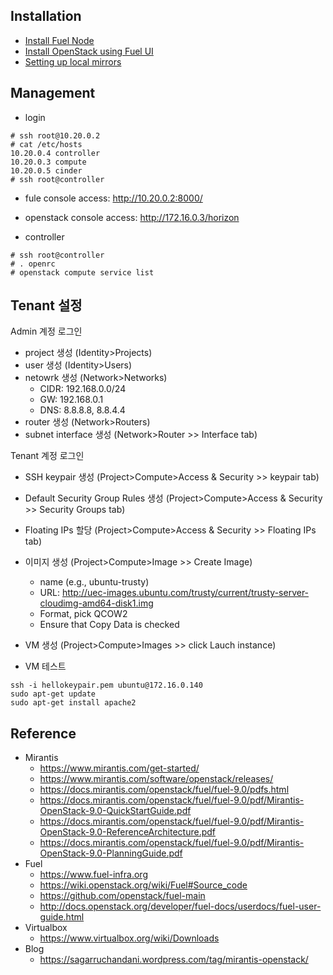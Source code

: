 
## Installation
- [Install Fuel Node](https://docs.mirantis.com/openstack/fuel/fuel-9.0/quickstart-guide.html#introduction)
- [Install OpenStack using Fuel UI](https://www.mirantis.com/blog/now-zero-openstack-hosted-website-4-easy-steps/)
- [Setting up local mirrors](https://docs.mirantis.com/openstack/fuel/fuel-8.0/operations.html#downloading-ubuntu-system-packages)

## Management
- login
```
# ssh root@10.20.0.2
# cat /etc/hosts
10.20.0.4 controller 
10.20.0.3 compute 
10.20.0.5 cinder 
# ssh root@controller
```
- fule console access: http://10.20.0.2:8000/
- openstack console access: http://172.16.0.3/horizon

- controller
```
# ssh root@controller
# . openrc
# openstack compute service list
```

## Tenant 설정 

Admin 계정 로그인
- project 생성 (Identity>Projects)
- user 생성 (Identity>Users)
- netowrk 생성 (Network>Networks)
  - CIDR: 192.168.0.0/24
  - GW: 192.168.0.1
  - DNS: 8.8.8.8, 8.8.4.4
- router 생성 (Network>Routers)
- subnet interface 생성 (Network>Router >> Interface tab)

Tenant 계정 로그인
- SSH keypair 생성 (Project>Compute>Access & Security >> keypair tab)
- Default Security Group Rules 생성 (Project>Compute>Access & Security >> Security Groups tab)
- Floating IPs 할당 (Project>Compute>Access & Security >> Floating IPs tab)

- 이미지 생성 (Project>Compute>Image >> Create Image)
  - name (e.g., ubuntu-trusty)
  - URL: http://uec-images.ubuntu.com/trusty/current/trusty-server-cloudimg-amd64-disk1.img
  - Format, pick QCOW2
  - Ensure that Copy Data is checked
- VM 생성 (Project>Compute>Images >> click Lauch instance)
- VM 테스트 
```
ssh -i hellokeypair.pem ubuntu@172.16.0.140
sudo apt-get update
sudo apt-get install apache2
```

## Reference
- Mirantis
  - https://www.mirantis.com/get-started/
  - https://www.mirantis.com/software/openstack/releases/
  - https://docs.mirantis.com/openstack/fuel/fuel-9.0/pdfs.html
  - https://docs.mirantis.com/openstack/fuel/fuel-9.0/pdf/Mirantis-OpenStack-9.0-QuickStartGuide.pdf
  - https://docs.mirantis.com/openstack/fuel/fuel-9.0/pdf/Mirantis-OpenStack-9.0-ReferenceArchitecture.pdf
  - https://docs.mirantis.com/openstack/fuel/fuel-9.0/pdf/Mirantis-OpenStack-9.0-PlanningGuide.pdf
- Fuel
  - https://www.fuel-infra.org
  - https://wiki.openstack.org/wiki/Fuel#Source_code
  - https://github.com/openstack/fuel-main
  - http://docs.openstack.org/developer/fuel-docs/userdocs/fuel-user-guide.html
- Virtualbox
  - https://www.virtualbox.org/wiki/Downloads
- Blog
  - https://sagarruchandani.wordpress.com/tag/mirantis-openstack/
